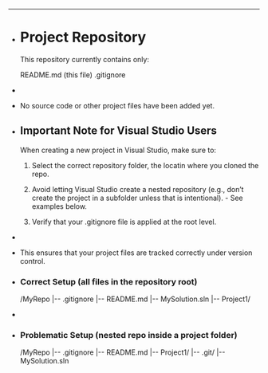 - ---
- # Project Repository
  
  This repository currently contains only:
  
  README.md (this file)
  .gitignore
-
- No source code or other project files have been added yet.
- ## Important Note for Visual Studio Users
  When creating a new project in Visual Studio, make sure to:
  
  1. Select the correct repository folder, the locatin where you cloned the repo.
  
  2. Avoid letting Visual Studio create a nested repository (e.g., don’t create the project in a subfolder unless that is intentional). - See examples below.
  
  4. Verify that your .gitignore file is applied at the root level.
-
- This ensures that your project files are tracked correctly under version control.
- ### Correct Setup (all files in the repository root)  
  /MyRepo
  |-- .gitignore
  |-- README.md
  |-- MySolution.sln
  |-- Project1/
-
- ### Problematic Setup (nested repo inside a project folder)  
  /MyRepo
  |-- .gitignore
  |-- README.md
  |-- Project1/
  |-- .git/
  |-- MySolution.sln